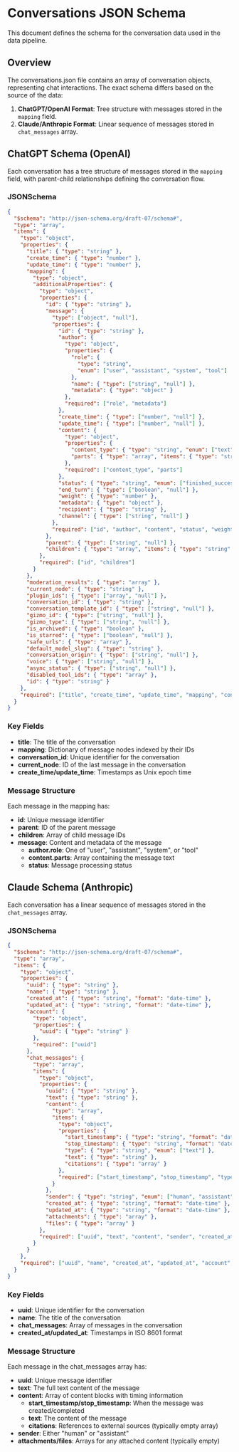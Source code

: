 # Conversations JSON Schema

This document defines the schema for the conversation data used in the data pipeline.

## Overview

The conversations.json file contains an array of conversation objects, representing chat interactions. The exact schema differs based on the source of the data:

1. **ChatGPT/OpenAI Format**: Tree structure with messages stored in the `mapping` field.
2. **Claude/Anthropic Format**: Linear sequence of messages stored in `chat_messages` array.

## ChatGPT Schema (OpenAI)

Each conversation has a tree structure of messages stored in the `mapping` field, with parent-child relationships defining the conversation flow.

### JSONSchema

```json
{
  "$schema": "http://json-schema.org/draft-07/schema#",
  "type": "array",
  "items": {
    "type": "object",
    "properties": {
      "title": { "type": "string" },
      "create_time": { "type": "number" },
      "update_time": { "type": "number" },
      "mapping": {
        "type": "object",
        "additionalProperties": {
          "type": "object",
          "properties": {
            "id": { "type": "string" },
            "message": {
              "type": ["object", "null"],
              "properties": {
                "id": { "type": "string" },
                "author": {
                  "type": "object",
                  "properties": {
                    "role": {
                      "type": "string",
                      "enum": ["user", "assistant", "system", "tool"]
                    },
                    "name": { "type": ["string", "null"] },
                    "metadata": { "type": "object" }
                  },
                  "required": ["role", "metadata"]
                },
                "create_time": { "type": ["number", "null"] },
                "update_time": { "type": ["number", "null"] },
                "content": {
                  "type": "object",
                  "properties": {
                    "content_type": { "type": "string", "enum": ["text"] },
                    "parts": { "type": "array", "items": { "type": "string" } }
                  },
                  "required": ["content_type", "parts"]
                },
                "status": { "type": "string", "enum": ["finished_successfully"] },
                "end_turn": { "type": ["boolean", "null"] },
                "weight": { "type": "number" },
                "metadata": { "type": "object" },
                "recipient": { "type": "string" },
                "channel": { "type": ["string", "null"] }
              },
              "required": ["id", "author", "content", "status", "weight", "metadata"]
            },
            "parent": { "type": ["string", "null"] },
            "children": { "type": "array", "items": { "type": "string" } }
          },
          "required": ["id", "children"]
        }
      },
      "moderation_results": { "type": "array" },
      "current_node": { "type": "string" },
      "plugin_ids": { "type": ["array", "null"] },
      "conversation_id": { "type": "string" },
      "conversation_template_id": { "type": ["string", "null"] },
      "gizmo_id": { "type": ["string", "null"] },
      "gizmo_type": { "type": ["string", "null"] },
      "is_archived": { "type": "boolean" },
      "is_starred": { "type": ["boolean", "null"] },
      "safe_urls": { "type": "array" },
      "default_model_slug": { "type": "string" },
      "conversation_origin": { "type": ["string", "null"] },
      "voice": { "type": ["string", "null"] },
      "async_status": { "type": ["string", "null"] },
      "disabled_tool_ids": { "type": "array" },
      "id": { "type": "string" }
    },
    "required": ["title", "create_time", "update_time", "mapping", "conversation_id", "current_node", "id"]
  }
}
```

### Key Fields

- **title**: The title of the conversation
- **mapping**: Dictionary of message nodes indexed by their IDs
- **conversation_id**: Unique identifier for the conversation
- **current_node**: ID of the last message in the conversation
- **create_time/update_time**: Timestamps as Unix epoch time

### Message Structure

Each message in the mapping has:
- **id**: Unique message identifier
- **parent**: ID of the parent message
- **children**: Array of child message IDs
- **message**: Content and metadata of the message
  - **author.role**: One of "user", "assistant", "system", or "tool"
  - **content.parts**: Array containing the message text
  - **status**: Message processing status

## Claude Schema (Anthropic)

Each conversation has a linear sequence of messages stored in the `chat_messages` array.

### JSONSchema

```json
{
  "$schema": "http://json-schema.org/draft-07/schema#",
  "type": "array",
  "items": {
    "type": "object",
    "properties": {
      "uuid": { "type": "string" },
      "name": { "type": "string" },
      "created_at": { "type": "string", "format": "date-time" },
      "updated_at": { "type": "string", "format": "date-time" },
      "account": {
        "type": "object",
        "properties": {
          "uuid": { "type": "string" }
        },
        "required": ["uuid"]
      },
      "chat_messages": {
        "type": "array",
        "items": {
          "type": "object",
          "properties": {
            "uuid": { "type": "string" },
            "text": { "type": "string" },
            "content": {
              "type": "array",
              "items": {
                "type": "object",
                "properties": {
                  "start_timestamp": { "type": "string", "format": "date-time" },
                  "stop_timestamp": { "type": "string", "format": "date-time" },
                  "type": { "type": "string", "enum": ["text"] },
                  "text": { "type": "string" },
                  "citations": { "type": "array" }
                },
                "required": ["start_timestamp", "stop_timestamp", "type", "text", "citations"]
              }
            },
            "sender": { "type": "string", "enum": ["human", "assistant"] },
            "created_at": { "type": "string", "format": "date-time" },
            "updated_at": { "type": "string", "format": "date-time" },
            "attachments": { "type": "array" },
            "files": { "type": "array" }
          },
          "required": ["uuid", "text", "content", "sender", "created_at", "updated_at", "attachments", "files"]
        }
      }
    },
    "required": ["uuid", "name", "created_at", "updated_at", "account", "chat_messages"]
  }
}
```

### Key Fields

- **uuid**: Unique identifier for the conversation
- **name**: The title of the conversation
- **chat_messages**: Array of messages in the conversation
- **created_at/updated_at**: Timestamps in ISO 8601 format

### Message Structure

Each message in the chat_messages array has:
- **uuid**: Unique message identifier
- **text**: The full text content of the message
- **content**: Array of content blocks with timing information
  - **start_timestamp/stop_timestamp**: When the message was created/completed
  - **text**: The content of the message
  - **citations**: References to external sources (typically empty array)
- **sender**: Either "human" or "assistant"
- **attachments/files**: Arrays for any attached content (typically empty)